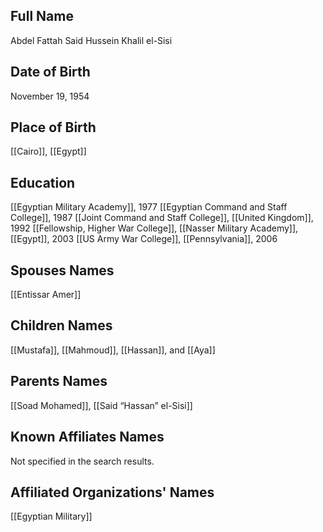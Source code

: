## Full Name
Abdel Fattah Said Hussein Khalil el-Sisi

## Date of Birth
November 19, 1954

## Place of Birth
[[Cairo]], [[Egypt]]

## Education
[[Egyptian Military Academy]], 1977
[[Egyptian Command and Staff College]], 1987
[[Joint Command and Staff College]], [[United Kingdom]], 1992
[[Fellowship, Higher War College]], [[Nasser Military Academy]], [[Egypt]], 2003
[[US Army War College]], [[Pennsylvania]], 2006

## Spouses Names
[[Entissar Amer]]

## Children Names
[[Mustafa]], [[Mahmoud]], [[Hassan]], and [[Aya]]

## Parents Names
[[Soad Mohamed]], [[Said “Hassan” el-Sisi]]

## Known Affiliates Names
Not specified in the search results.

## Affiliated Organizations' Names
[[Egyptian Military]]